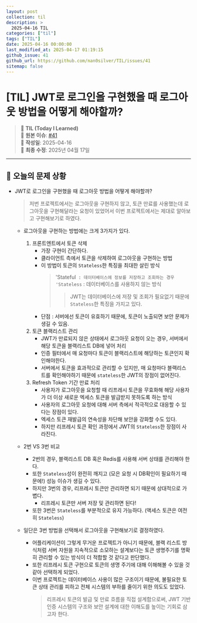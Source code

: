 ```yaml
---
layout: post
collection: til
description: >
  2025-04-16 TIL
categories: ["til"]
tags: ["TIL"]
date: 2025-04-16 00:00:00
last_modified_at: 2025-04-17 01:19:15
github_issue: 41
github_url: https://github.com/nan0silver/TIL/issues/41
sitemap: false
---
```


# [TIL] JWT로 로그인을 구현했을 때 로그아웃 방법을 어떻게 해야할까?

> 📝 **TIL (Today I Learned)**  
> 🔗 **원본 이슈**: [#41](https://github.com/nan0silver/TIL/issues/41)  
> 📅 **작성일**: 2025-04-16  
> 🔄 **최종 수정**: 2025년 04월 17일

---


## 🍎 오늘의 문제 상황

- JWT로 로그인을 구현했을 때 로그아웃 방법을 어떻게 해야할까?

  > 저번 프로젝트에서는 로그아웃을 구현하지 않고, 토큰 만료를 사용했는데 로그아웃을 구현해달라는 요청이 있었어서 이번 프로젝트에서는 제대로 알아보고 구현해보기로 하였다.

  - 로그아웃을 구현하는 방법에는 크게 3가지가 있다.

    1. 프론트엔트에서 토큰 삭제
       - 가장 구현이 간단하다.
       - 클라이언트 측에서 토큰을 삭제하여 로그아웃을 구현하는 방법
       - 이 방법이 토큰의 `Stateless`한 특징을 최대한 살린 방식
         > 'Stateful` : 데이터베이스에 정보를 저장하고 조회하는 경우
'Stateless` : 데이터베이스를 사용하지 않는 방식
         >
         > > JWT는 데이터베이스에 저장 및 조회가 필요없기 때문에 `Stateless`한 특징을 가지고 있다.
       - 단점 : 서버에선 토큰이 유효하기 때문에, 토큰이 노출되면 보안 문제가 생길 수 있음.
    2. 토큰 블랙리스트 관리
       - JWT가 만료되지 않은 상태에서 로그아웃 요청이 오는 경우, 서버에서 해당 토큰을 블랙리스트 DB에 넣어 처리
       - 인증 필터에서 매 요청마다 토큰이 블랙리스트에 해당하는 토큰인지 확인해야한다.
       - 서버에서 토큰을 효과적으로 관리할 수 있지만, 매 요청마다 블랙리스트를 확인해야하기 때문에 `stateless`한 JWT의 장점이 없어진다.
    3. Refresh Token 기간 만료 처리
       - 사용자가 로그아웃을 요청할 때 리프레시 토큰을 무효화해 해당 사용자가 더 이상 새로운 엑세스 토큰을 발급받지 못하도록 하는 방식
       - 사용자의 로그아웃 요청에 대해 서버 측에서 적극적으로 대응할 수 있다는 장점이 있다.
       - 엑세스 토큰 재발급의 연속성을 차단해 보안을 강화할 수도 있다.
       - 하지만 리프레시 토큰 확인 과정에서 JWT의 `Stateless`한 장점이 사라진다.

  - 2번 VS 3번 비교
    - 2번의 경우, 블랙리스트 DB 혹은 Redis를 사용해 서버 상태를 관리해야 한다.
    - 또한 `Stateless`성이 완전히 깨지고 (모은 요청 시 DB확인이 필요하기 때문에!) 성능 이슈가 생길 수 있다.
    - 하지만 3번의 경우, 리프레시 토큰만 관리하면 되기 때문에 상대적으로 가볍다.
      - 리프레시 토큰만 서버 저장 및 관리하면 된다!
    - 또한 3번은 `Stateless`를 부분적으로 유지 가능하다. (액세스 토큰은 여전히 `Stateless`)
  - 일단은 3번 방법을 선택해서 로그아웃을 구현해보기로 결정하였다.
    - 어플리케이션이 그렇게 무거운 프로젝트가 아니기 때문에, 블랙 리스트 방식처럼 서버 자원을 지속적으로 소모하는 설계보다는 토큰 생명주기를 명확히 관리할 수 있는 방식이 더 적합할 것 같다고 판단했다.
    - 또한 리프레시 토큰 구현으로 토큰의 생명 주기에 대해 이해해볼 수 있을 것 같아 선택하게 되었다.
    - 이번 프로젝트는 데이터베이스 사용이 많은 구조이기 때문에, 불필요한 토큰 상태 관리를 피하고 전체 시스템의 부하를 줄이기 위한 의도도 있었다.
      > 리프레시 토큰의 발급 및 만료 흐름을 직접 설계함으로써, JWT 기반 인증 시스템의 구조와 보안 설계에 대한 이해도를 높이는 기회로 삼고자 한다.

